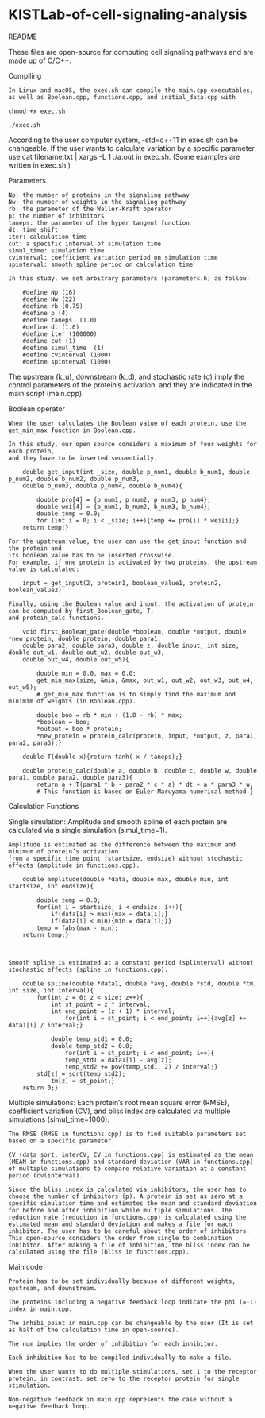 # KISTLab-of-cell-signaling-analysis
README

These files are open-source for computing cell signaling pathways and are made up of C/C++.

Compiling

	In Linux and macOS, the exec.sh can compile the main.cpp executables, 
 	as well as Boolean.cpp, functions.cpp, and initial_data.cpp with

	chmod +x exec.sh

	./exec.sh

According to the user computer system, -std=c++11 in exec.sh can be changeable.
If the user wants to calculate variation by a specific parameter, 
use cat filename.txt | xargs -L 1 ./a.out in exec.sh. (Some examples are written in exec.sh.)


Parameters

	Np: the number of proteins in the signaling pathway
	Nw: the number of weights in the signaling pathway
	rb: the parameter of the Waller-Kraft operator
	p: the number of inhibitors
	taneps: the parameter of the hyper tangent function
	dt: time shift
	iter: calculation time
	cut: a specific interval of simulation time
	simul_time: simulation time
	cvinterval: coefficient variation period on simulation time
	spinterval: smooth spline period on calculation time 

 	In this study, we set arbitrary parameters (parameters.h) as follow:
    		
      	#define Np (16)
		#define Nw (22)
		#define rb (0.75)
		#define p (4)
		#define taneps  (1.0)
		#define dt (1.0)
		#define iter (100000)
		#define cut (1)
		#define simul_time  (1)
		#define cvinterval (1000)
		#define spinterval (1000)

The upstream (k_u), downstream (k_d), and stochastic rate (σ) imply the control parameters of the protein’s activation, and they are indicated in the main script (main.cpp).


Boolean operator

	When the user calculates the Boolean value of each protein, use the get_min_max function in Boolean.cpp. 

	In this study, our open source considers a maximum of four weights for each protein, 
 	and they have to be inserted sequentially. 

 		double get_input(int _size, double p_num1, double b_num1, double p_num2, double b_num2, double p_num3, 
  		double b_num3, double p_num4, double b_num4){
    
    		double pro[4] = {p_num1, p_num2, p_num3, p_num4};
   		 	double wei[4] = {b_num1, b_num2, b_num3, b_num4};
   	 		double temp = 0.0;
    		for (int i = 0; i < _size; i++){temp += pro[i] * wei[i];}
    	return temp;}

    For the upstream value, the user can use the get_input function and the protein and 
    its boolean value has to be inserted crosswise. 
    For example, if one protein is activated by two proteins, the upstream value is calculated:

		input = get_input(2, protein1, boolean_value1, protein2, boolean_value2)

	Finally, using the Boolean value and input, the activation of protein can be computed by first_Boolean_gate, T, 
 	and protein_calc functions.

		void first_Boolean_gate(double *boolean, double *output, double *new_protein, double protein, double para1, 
  		double para2, double para3, double z, double input, int size, double out_w1, double out_w2, double out_w3, 
  		double out_w4, double out_w5){
   
   			double min = 0.0, max = 0.0;
			get_min_max(size, &min, &max, out_w1, out_w2, out_w3, out_w4, out_w5);
 			# get_min_max function is to simply find the maximum and minimim of weights (in Boolean.cpp).

    		double boo = rb * min + (1.0 - rb) * max;
    		*boolean = boo;
    		*output = boo * protein;
    		*new_protein = protein_calc(protein, input, *output, z, para1, para2, para3);}

		double T(double x){return tanh( x / taneps);}

		double protein_calc(double a, double b, double c, double w, double para1, double para2, double para3){
    		return a + T(para1 * b - para2 * c * a) * dt + a * para3 * w;
      		# This function is based on Euler-Maruyama numerical method.}



Calculation Functions

Single simulation: Amplitude and smooth spline of each protein are calculated via a single simulation (simul_time=1). 
	
	Amplitude is estimated as the difference between the maximum and minimum of protein’s activation 
 	from a specific time point (startsize, endsize) without stochastic effects (amplitude in functions.cpp).
  
		double amplitude(double *data, double max, double min, int startsize, int endsize){		
    		
      		double temp = 0.0;
    		for(int i = startsize; i < endsize; i++){
        		if(data[i] > max){max = data[i];}
        		if(data[i] < min){min = data[i];}} 
    		temp = fabs(max - min);
   		return temp;}

 

	Smooth spline is estimated at a constant period (splinterval) without stochastic effects (spline in functions.cpp). 

 		double spline(double *data1, double *avg, double *std, double *tm, int size, int interval){    
    		for(int z = 0; z < size; z++){
        		int st_point = z * interval;
        		int end_point = (z + 1) * interval;
        			for(int i = st_point; i < end_point; i++){avg[z] += data1[i] / interval;} 

        		double temp_std1 = 0.0;
        		double temp_std2 = 0.0;
        			for(int i = st_point; i < end_point; i++){   
            		temp_std1 = data1[i] - avg[z];
            		temp_std2 += pow(temp_std1, 2) / interval;}
       		std[z] = sqrt(temp_std2);
        		tm[z] = st_point;}
    	return 0;}   


Multiple simulations: Each protein’s root mean square error (RMSE), coefficient variation (CV), and bliss index are calculated via multiple simulations (simul_time=1000). 

	The RMSE (RMSE in functions.cpp) is to find suitable parameters set based on a specific parameter. 

	CV (data_sort, interCV, CV in functions.cpp) is estimated as the mean (MEAN in functions.cpp) and standard deviation (VAR in functions.cpp) of multiple simulations to compare relative variation at a constant period (cvlinterval). 

	Since the bliss index is calculated via inhibitors, the user has to choose the number of inhibitors (p). A protein is set as zero at a specific simulation time and estimates the mean and standard deviation for before and after inhibition while multiple simulations. The reduction rate (reduction in functions.cpp) is calculated using the estimated mean and standard deviation and makes a file for each inhibitor. The user has to be careful about the order of inhibitors. This open-source considers the order from single to combination inhibitor. After making a file of inhibition, the bliss index can be calculated using the file (bliss in functions.cpp).


Main code

	Protein has to be set individually because of different weights, upstream, and downstream. 

	The proteins including a negative feedback loop indicate the phi (=-1) index in main.cpp. 

	The inhibi_point in main.cpp can be changeable by the user (It is set as half of the calculation time in open-source). 

	The num implies the order of inhibition for each inhibitor. 

	Each inhibition has to be compiled individually to make a file. 

	When the user wants to do multiple stimulations, set 1 to the receptor protein, in contrast, set zero to the receptor protein for single stimulation.

	Non-negative feedback in main.cpp represents the case without a negative feedback loop. 
